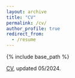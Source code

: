 ```yaml
---
layout: archive
title: "CV"
permalink: /cv/
author_profile: true
redirect_from:
  - /resume
---
```


{% include base_path %}

[CV](https://github.com/huhanGitHub/huhan.github.io/raw/master/files/resume_eng.pdf), updated 05/2024. 
